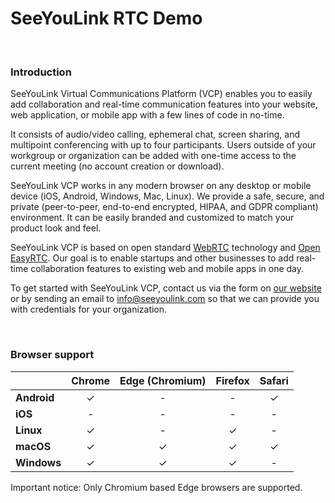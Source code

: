 # SeeYouLink RTC Demo

<br>

### Introduction

SeeYouLink Virtual Communications Platform (VCP) enables you to easily add collaboration and real-time communication features into your website, web application, or mobile app with a few lines of code in no-time.

It consists of audio/video calling, ephemeral chat, screen sharing, and multipoint conferencing with up to four participants. Users outside of your workgroup or organization can be added with one-time access to the current meeting (no account creation or download).

SeeYouLink VCP works in any modern browser on any desktop or mobile device (iOS, Android, Windows, Mac, Linux). We provide a safe, secure, and private (peer-to-peer, end-to-end encrypted, HIPAA, and GDPR compliant) environment.  It can be easily branded and customized to match your product look and feel.

SeeYouLink VCP is based on open standard [WebRTC](https://webrtc.org) technology and [Open EasyRTC](https://github.com/open-easyrtc/open-easyrtc). Our goal is to enable startups and other businesses to add real-time collaboration features to existing web and mobile apps in one day.

To get started with SeeYouLink VCP, contact us via the form on [our website](https://seeyoulink.com/pages/vcp/) or by sending an email to info@seeyoulink.com so that we can provide you with credentials for your organization.

<br>

### Browser support

|              | Chrome | Edge (Chromium) | Firefox | Safari |
|--------------|:------:|:---------------:|:-------:|:------:|
| **Android**  | ✓      | -               | -       | ✓      |
| **iOS**      | -      | -               | -       | -      |
| **Linux**    | ✓      | -               | ✓       | -      |
| **macOS**    | ✓      | ✓               | ✓       | ✓      |
| **Windows**  | ✓      | ✓               | ✓       | -      |

 Important notice: Only Chromium based Edge browsers are supported.
